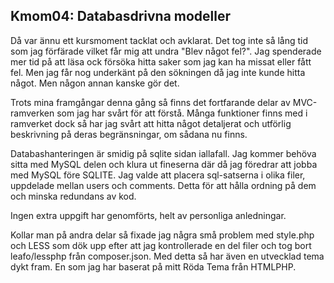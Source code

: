 Kmom04: Databasdrivna modeller
------------------------------------

Då var ännu ett kursmoment tacklat och avklarat. Det tog inte så lång tid som jag förfärade vilket får mig att undra "Blev något fel?". Jag spenderade mer tid på att läsa ock försöka hitta saker som jag kan ha missat eller fått fel. Men jag får nog underkänt på den sökningen då jag inte kunde hitta något. Men någon annan kanske gör det.

Trots mina framgångar denna gång så finns det fortfarande delar av MVC-ramverken som jag har svårt för att förstå. Många funktioner finns med i ramverket dock så har jag svårt att hitta något detaljerat och utförlig beskrivning på deras begränsningar, om sådana nu finns.

Databashanteringen är smidig på sqlite sidan iallafall. Jag kommer behöva sitta med MySQL delen och klura ut fineserna där då jag föredrar att jobba med MySQL före SQLITE. Jag valde att placera sql-satserna i olika filer, uppdelade mellan users och comments. Detta för att hålla ordning på dem och minska redundans av kod.

Ingen extra uppgift har genomförts, helt av personliga anledningar.

Kollar man på andra delar så fixade jag några små problem med style.php och LESS som dök upp efter att jag kontrollerade en del filer och tog bort leafo/lessphp från composer.json. Med detta så har även en utvecklad tema dykt fram. En som jag har baserat på mitt Röda Tema från HTMLPHP.